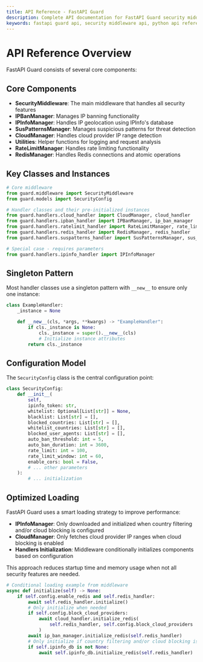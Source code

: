 ```yaml
---
title: API Reference - FastAPI Guard
description: Complete API documentation for FastAPI Guard security middleware and its components
keywords: fastapi guard api, security middleware api, python api reference
---
```


# API Reference Overview

FastAPI Guard consists of several core components:

## Core Components

- **SecurityMiddleware**: The main middleware that handles all security features
- **IPBanManager**: Manages IP banning functionality
- **IPInfoManager**: Handles IP geolocation using IPInfo's database
- **SusPatternsManager**: Manages suspicious patterns for threat detection
- **CloudManager**: Handles cloud provider IP range detection
- **Utilities**: Helper functions for logging and request analysis
- **RateLimitManager**: Handles rate limiting functionality
- **RedisManager**: Handles Redis connections and atomic operations

## Key Classes and Instances

```python
# Core middleware
from guard.middleware import SecurityMiddleware
from guard.models import SecurityConfig

# Handler classes and their pre-initialized instances
from guard.handlers.cloud_handler import CloudManager, cloud_handler
from guard.handlers.ipban_handler import IPBanManager, ip_ban_manager
from guard.handlers.ratelimit_handler import RateLimitManager, rate_limit_handler
from guard.handlers.redis_handler import RedisManager, redis_handler
from guard.handlers.suspatterns_handler import SusPatternsManager, sus_patterns_handler

# Special case - requires parameters
from guard.handlers.ipinfo_handler import IPInfoManager
```

## Singleton Pattern
Most handler classes use a singleton pattern with `__new__` to ensure only one instance:

```python
class ExampleHandler:
    _instance = None

    def __new__(cls, *args, **kwargs) -> "ExampleHandler":
        if cls._instance is None:
            cls._instance = super().__new__(cls)
            # Initialize instance attributes
        return cls._instance
```

## Configuration Model

The `SecurityConfig` class is the central configuration point:

```python
class SecurityConfig:
    def __init__(
        self,
        ipinfo_token: str,
        whitelist: Optional[List[str]] = None,
        blacklist: List[str] = [],
        blocked_countries: List[str] = [],
        whitelist_countries: List[str] = [],
        blocked_user_agents: List[str] = [],
        auto_ban_threshold: int = 5,
        auto_ban_duration: int = 3600,
        rate_limit: int = 100,
        rate_limit_window: int = 60,
        enable_cors: bool = False,
        # ... other parameters
    ):
        # ... initialization
```

## Optimized Loading

FastAPI Guard uses a smart loading strategy to improve performance:

- **IPInfoManager**: Only downloaded and initialized when country filtering and/or cloud blocking is configured
- **CloudManager**: Only fetches cloud provider IP ranges when cloud blocking is enabled
- **Handlers Initialization**: Middleware conditionally initializes components based on configuration

This approach reduces startup time and memory usage when not all security features are needed.

```python
# Conditional loading example from middleware
async def initialize(self) -> None:
    if self.config.enable_redis and self.redis_handler:
        await self.redis_handler.initialize()
        # Only initialize when needed
        if self.config.block_cloud_providers:
            await cloud_handler.initialize_redis(
                self.redis_handler, self.config.block_cloud_providers
            )
        await ip_ban_manager.initialize_redis(self.redis_handler)
        # Only initialize if country filtering and/or cloud blocking is enabled
        if self.ipinfo_db is not None:
            await self.ipinfo_db.initialize_redis(self.redis_handler)
```